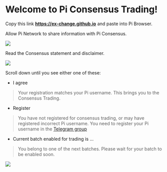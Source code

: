 # Welcome to Pi Consensus Trading!

Copy this link **https://ex-change.github.io** and paste into Pi Browser. 

Allow Pi Network to share information with Pi Consensus.

![](https://ex-change.github.io/images/Screenshot_20220109_171102_pi.browser.jpg)

Read the Consensus statement and disclaimer.

![](https://ex-change.github.io/images/Screenshot_20220109_171131_pi.browser.jpg)

Scroll down until you see either one of these:
- I agree
> Your registration matches your Pi username. This brings you to the Consensus Trading.
- Register
> You have not registered for consensus trading, or may have registered incorrect Pi username. You need to register your Pi username in the [Telegram group](https://t.me/worldofpi)
- Current batch enabled for trading is ...
> You belong to one of the next batches. Please wait for your batch to be enabled soon.

![](https://ex-change.github.io/images/Screenshot_20220109_171140_pi.browser.jpg)

